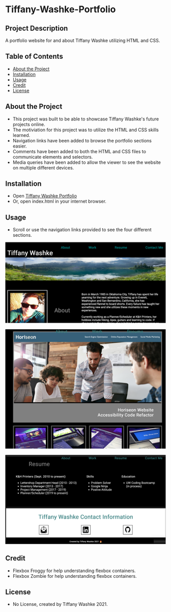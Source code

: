 # Tiffany-Washke-Portfolio

## Project Description

A portfolio website for and about Tiffany Washke utilizing HTML and CSS. 

## Table of Contents 

- [About the Project](#about-the-project)
- [Installation](#installation)
- [Usage](#usage)
- [Credit](#credit)
- [License](#license)

## About the Project

- This project was built to be able to showcase Tiffany Washke's future projects online.
- The motiviation for this project was to utilize the HTML and CSS skills learned.
- Navigation links have been added to browse the portfolio sections easier.
- Comments have been added to both the HTML and CSS files to communicate elements and selectors.
- Media queries have been added to allow the viewer to see the website on multiple different devices.

## Installation

- Open [Tiffany Washke Portfolio](https://twashke.github.io/Tiffany-Washke-Portfolio/) 
- Or, open index.html in your internet browser.

## Usage

- Scroll or use the navigation links provided to see the four different sections.

![About section screenshot](assets/img/about.png) \
\
![Work section screenshot](assets/img/work.png) \
\
![Resume and Contact section screenshot](assets/img/resume_contact_footer.png) 

## Credit

- Flexbox Froggy for help understanding flexbox containers.
- Flexbox Zombie for help understanding flexbox containers.

## License

- No License, created by Tiffany Washke 2021.